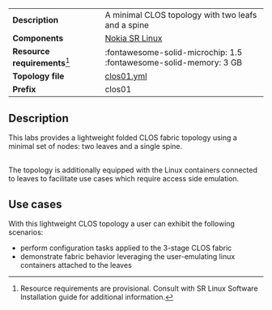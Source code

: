 |                               |                                                                        |
| ----------------------------- | ---------------------------------------------------------------------- |
| **Description**               | A minimal CLOS topology with two leafs and a spine                     |
| **Components**                | [Nokia SR Linux][srl]                                                  |
| **Resource requirements**[^1] | :fontawesome-solid-microchip: 1.5 <br/>:fontawesome-solid-memory: 3 GB |
| **Topology file**             | [clos01.yml][topofile]                                                 |
| **Prefix**                    | clos01                                                                 |

## Description
This labs provides a lightweight folded CLOS fabric topology using a minimal set of nodes: two leaves and a single spine.

<center><div class="mxgraph" style="max-width:100%;border:1px solid transparent;" data-mxgraph="{&quot;page&quot;:5,&quot;zoom&quot;:1.5,&quot;highlight&quot;:&quot;#0000ff&quot;,&quot;nav&quot;:true,&quot;check-visible-state&quot;:true,&quot;resize&quot;:true,&quot;url&quot;:&quot;https://raw.githubusercontent.com/srl-wim/containerlab-diagrams/main/containerlab.drawio&quot;}"></div></center>

The topology is additionally equipped with the Linux containers connected to leaves to facilitate use cases which require access side emulation.

## Use cases
With this lightweight CLOS topology a user can exhibit the following scenarios:

* perform configuration tasks applied to the 3-stage CLOS fabric
* demonstrate fabric behavior leveraging the user-emulating linux containers attached to the leaves

[srl]: https://www.nokia.com/networks/products/service-router-linux-NOS/
[topofile]: https://github.com/srl-wim/container-lab/tree/master/lab-examples/clos01/clos01.yaml

[^1]: Resource requirements are provisional. Consult with SR Linux Software Installation guide for additional information.

<script type="text/javascript" src="https://cdn.jsdelivr.net/gh/hellt/drawio-js@main/embed2.js?&fetch=https%3A%2F%2Fraw.githubusercontent.com%2Fsrl-wim%2Fcontainerlab-diagrams%2Fmain%2Fcontainerlab.drawio" async></script>
